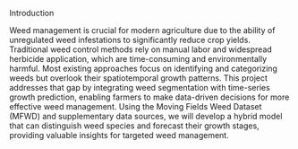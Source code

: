 Introduction

Weed management is crucial for modern agriculture due to the ability of unregulated weed infestations to significantly reduce crop yields. Traditional weed control methods rely on manual labor and widespread herbicide application, which are time-consuming and environmentally harmful. Most existing approaches focus on identifying and categorizing weeds but overlook their spatiotemporal growth patterns. This project addresses that gap by integrating weed segmentation with time-series growth prediction, enabling farmers to make data-driven decisions for more effective weed management. Using the Moving Fields Weed Dataset (MFWD) and supplementary data sources, we will develop a hybrid model that can distinguish weed species and forecast their growth stages, providing valuable insights for targeted weed management.
